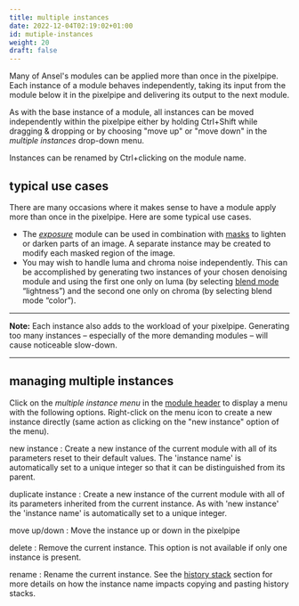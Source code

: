```yaml
---
title: multiple instances
date: 2022-12-04T02:19:02+01:00
id: mutiple-instances
weight: 20
draft: false
---
```


Many of Ansel's modules can be applied more than once in the pixelpipe. Each instance of a module behaves independently, taking its input from the module below it in the pixelpipe and delivering its output to the next module.

As with the base instance of a module, all instances can be moved independently within the pixelpipe either by holding Ctrl+Shift while dragging & dropping or by choosing "move up" or "move down" in the _multiple instances_ drop-down menu.

Instances can be renamed by Ctrl+clicking on the module name.

## typical use cases

There are many occasions where it makes sense to have a module apply more than once in the pixelpipe. Here are some typical use cases.

 - The [_exposure_](../../../../modules/processing-modules/exposure.md) module can be used in combination with [masks](../masking-and-blending/masks/_index.md) to lighten or darken parts of an image. A separate instance may be created to modify each masked region of the image.
- You may wish to handle luma and chroma noise independently. This can be accomplished by generating two instances of your chosen denoising module and using the first one only on luma (by selecting [blend mode](../masking-and-blending/blend-modes.md) “lightness”) and the second one only on chroma (by selecting blend mode “color”).

---

**Note:** Each instance also adds to the workload of your pixelpipe. Generating too many instances – especially of the more demanding modules – will cause noticeable slow-down.

---

## managing multiple instances

Click on the _multiple instance menu_ in the [module header](./module-header.md) to display a menu with the following options. Right-click on the menu icon to create a new instance directly (same action as clicking on the "new instance" option of the menu).

new instance
: Create a new instance of the current module with all of its parameters reset to their default values. The 'instance name' is automatically set to a unique integer so that it can be distinguished from its parent.

duplicate instance
: Create a new instance of the current module with all of its parameters inherited from the current instance. As with 'new instance' the 'instance name' is automatically set to a unique integer.

move up/down
: Move the instance up or down in the pixelpipe

delete
: Remove the current instance. This option is not available if only one instance is present.

rename
: Rename the current instance. See the [history stack](../../../../modules/utility-modules/lighttable/history-stack.md) section for more details on how the instance name impacts copying and pasting history stacks.
